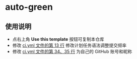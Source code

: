 # auto-green

## 使用说明

- 点右上角 **Use this template** 按钮可复制本仓库
- 修改 [ci.yml 文件的第 13 行](https://github.com/ipaler/auto-green/blob/main/.github/workflows/ci.yml#L13) 修改计划任务语法调整提交频率
- 修改 [ci.yml 文件的第 34、35 行](https://github.com/ipaler/auto-green/blob/main/.github/workflows/ci.yml#L34-L35) 为自己的 GitHub 账号和昵称
